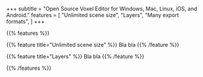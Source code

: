 +++
subtitle = "Open Source Voxel Editor for Windows, Mac, Linux, iOS, and Android."
features = [
    "Unlimited scene size",
    "Layers",
    "Many export formats",
]
+++

<!--

# Features:

- Unlimited scene size.
- Layers.
- Many export formats.

-->

{{% features %}}

  {{% feature title="Unlimited scene size" %}}
  Bla bla
  {{% /feature %}}

  {{% feature title="Layers" %}}
  Bla bla
  {{% /feature %}}

{{% /features %}}
